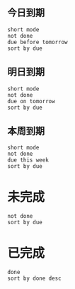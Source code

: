 ## 今日到期
```tasks
short mode
not done
due before tomorrow
sort by due
```

## 明日到期
```tasks
short mode
not done
due on tomorrow
sort by due
```

## 本周到期
```tasks
short mode
not done
due this week
sort by due
```

# 未完成

```tasks
not done
sort by due
```

# 已完成

```tasks
done
sort by done desc
```